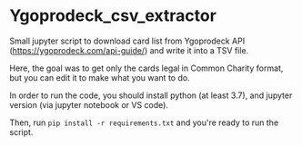 # Ygoprodeck_csv_extractor
Small jupyter script to download card list from Ygoprodeck API (https://ygoprodeck.com/api-guide/) and write it into a TSV file.

Here, the goal was to get only the cards legal in Common Charity format, but you can edit it to make what you want to do.

In order to run the code, you should  install python (at least 3.7), and jupyter version (via jupyter notebook or VS code).

Then, run `pip install -r requirements.txt` and you're ready to run the script.

